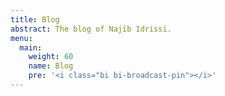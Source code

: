 ```yaml
---
title: Blog
abstract: The blog of Najib Idrissi.
menu:
  main:
    weight: 60
    name: Blog
    pre: '<i class="bi bi-broadcast-pin"></i>'
---
```

